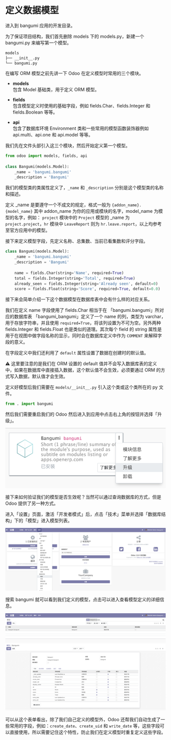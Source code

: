# 定义数据模型

进入到 bangumi 应用的开发目录。  

为了保证项目结构，我们首先删除 models 下的 models.py，新建一个 bangumi.py 来编写第一个模型。  

```plain
models
├── __init__.py
└── bangumi.py
```

在编写 ORM 模型之前先讲一下 Odoo 在定义模型时常用的三个模块。  

* **models**  
    包含 Model 基础类，用于定义 ORM 模型。

* **fields**  
    包含模型定义时使用的基础字段，例如 fields.Char、fields.Integer 和 fields.Boolean 等等。
    
* **api**  
    包含了数据库环境 Environment 类和一些常用的模型函数装饰器例如 api.multi、api.one 和 api.model 等等。

我们先在文件头部引入这三个模块，然后开始定义第一个模型。

```python
from odoo import models, fields, api

class Bangumi(models.Model):
    _name = 'bangumi.bangumi'
    _description = 'Bangumi'

```

我们的模型类的类属性定义了，`_name` 和 `_description` 分别是这个模型类的名称和描述。  

定义 _name 是要遵守一个不成文的规定，格式一般为 `{addon_name}.{model_name}` 其中 addon_name 为你的应用或模块的名字，model_name 为模型的名字，例如： `project` 模块中的 `Project` 模型的 _name 为 `project.project`，`hr` 模块中 `LeaveReport` 则为 `hr.leave.report`，以上均参考至官方应用中的模型。  

接下来定义模型字段，先定义名称、总集数、当前已看集数和评分字段。  

```python
class Bangumi(models.Model):
    _name = 'bangumi.bangumi'
    _description = 'Bangumi'

    name = fields.Char(string='Name', required=True)
    total = fields.Integer(string='Total', required=True)
    already_seen = fields.Integer(string='Already seen', default=0)
    score = fields.Float(string='Score', required=True, default=0.0)
```

接下来会简单介绍一下这个数据模型在数据库表中会有什么样的对应关系。   

我们在定义 name 字段使用了 fields.Char 相当于在 「bangumi.bangumi」所对应的数据库表 「bangumi_bangumi」定义了一个 name 的列，类型为 varchar，用于存放字符串，并且使用 `required=True`，将该列设置为不可为空。另外两种 fields.Integer 和 fields.Float 也是类似的道理。其次每个 field 的 string 属性是用于在视图中做字段名称的显示，同时会在数据库定义中作为 `COMMENT` 来解释字段的意义。  

在字段定义中我们还利用了 `default` 属性设置了数据在创建时的默认值。  

⚠️ 这里要注意的是我们在 ORM 设置的 default 值并不会写入数据库表的定义中，如果在数据库中直接插入数据，这个默认值不会生效，必须要通过 ORM 的方式写入数据，默认值才会生效。  

定义好模型后我们需要在 `models/__init__.py` 引入这个类或这个类所在的 py 文件。  

```python
from . import bangumi
```

然后我们需要重启我们的 Odoo 然后进入到应用中点击右上角的按钮并选择「升级」。  

![addon-upgrade-1](/assets/images/addon-upgrade-1.png)  

接下来如何验证我们的模型是否生效呢？当然可以通过查询数据库的方式，但是 Odoo 提供了另一种方式。  

进入「设置」页面，激活「开发者模式」后，点击「技术」菜单并选择「数据库结构」下的「模型」进入模型列表。  

![odoo-tech-1](/assets/images/odoo-tech-1.png)  

搜索 bangumi 就可以看到我们定义的模型，点击可以进入查看模型定义的详细信息。

![odoo-model-bangumi-1](/assets/images/odoo-model-bangumi-1.png)
![odoo-model-bangumi-2](/assets/images/odoo-model-bangumi-2.png)

可以从这个表单看出，除了我们自己定义的模型外，Odoo 还帮我们自动生成了一些常用的字段，例如：`create_date`、`create_uid` 和 `write_date` 等，这些字段可以直接使用，所以需要记住这个特性，防止我们在定义模型时重复定义这些字段。  

